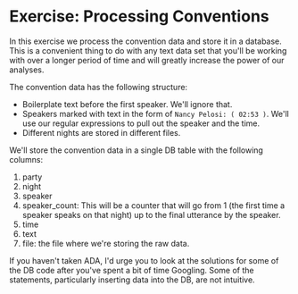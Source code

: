# Exercise: Processing Conventions

In this exercise we process the convention data and store it in a database. This 
is a convenient thing to do with any text data set that you'll be working with
over a longer period of time and will greatly increase the power of our analyses. 

The convention data has the following structure: 

* Boilerplate text before the first speaker. We'll ignore that.
* Speakers marked with text in the form of `Nancy Pelosi: ( 02:53 )`. We'll
  use our regular expressions to pull out the speaker and the time. 
* Different nights are stored in different files. 

We'll store the convention data in a single DB table with the following columns: 

1. party
1. night
1. speaker
1. speaker_count: This will be a counter that will go from 1 (the first time a speaker speaks
   on that night) up to the final utterance by the speaker. 
1. time
1. text
1. file: the file where we're storing the raw data.

If you haven't taken ADA, I'd urge you to look at the solutions for some of the DB code after you've
spent a bit of time Googling. Some of the statements, particularly inserting data into the DB, are 
not intuitive. 


